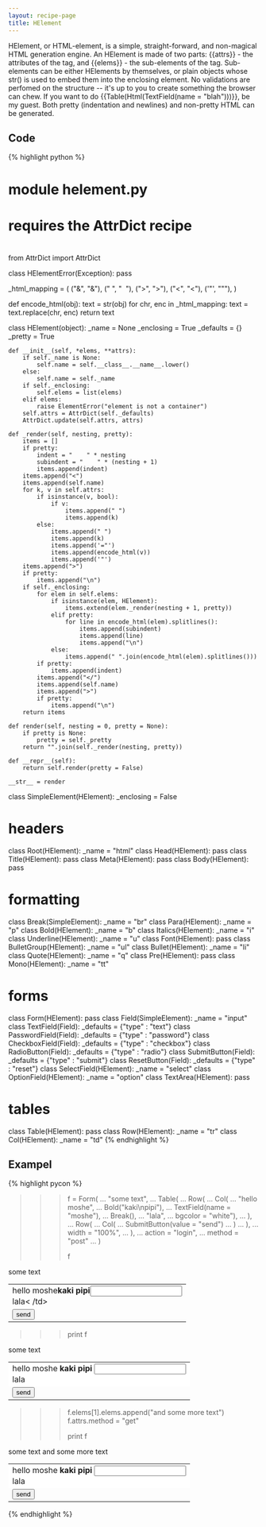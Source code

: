 ```yaml
---
layout: recipe-page
title: HElement
---
```


HElement, or HTML-element, is a simple, straight-forward, and non-magical HTML generation engine. An HElement is made of two parts: {{attrs}} - the attributes of the tag, and {{elems}} - the sub-elements of the tag. Sub-elements can be either HElements by themselves, or plain objects whose str() is used to embed them into the enclosing element.
No validations are perfomed on the structure -- it's up to you to create something the browser can chew. If you want to do {{Table(Html(TextField(name = "blah")))}}, be my guest.
Both pretty (indentation and newlines) and non-pretty HTML can be generated. 

## Code ##

{% highlight python %}
#
# module helement.py
# requires the AttrDict recipe
#
from AttrDict import AttrDict


class HElementError(Exception):
    pass

_html_mapping = (
    ("&", "&amp;"),
    ("  ", "&nbsp;&nbsp;"),
    (">", "&gt;"),
    ("<", "&lt;"),
    ('"', "&quot;"),
)

def encode_html(obj):
    text = str(obj)
    for chr, enc in _html_mapping:
        text = text.replace(chr, enc)
    return text

class HElement(object):
    _name = None
    _enclosing = True
    _defaults = {}
    _pretty = True
    
    def __init__(self, *elems, **attrs):
        if self._name is None:
            self.name = self.__class__.__name__.lower()
        else:
            self.name = self._name
        if self._enclosing:
            self.elems = list(elems)
        elif elems:
            raise ElementError("element is not a container")
        self.attrs = AttrDict(self._defaults)
        AttrDict.update(self.attrs, attrs)
    
    def _render(self, nesting, pretty):
        items = []
        if pretty:
            indent = "    " * nesting
            subindent = "    " * (nesting + 1)
            items.append(indent)
        items.append("<")
        items.append(self.name)
        for k, v in self.attrs:
            if isinstance(v, bool):
                if v:
                    items.append(" ")
                    items.append(k)
            else:
                items.append(" ")
                items.append(k)
                items.append('="')
                items.append(encode_html(v))
                items.append('"')
        items.append(">")
        if pretty: 
            items.append("\n")
        if self._enclosing:
            for elem in self.elems:
                if isinstance(elem, HElement):
                    items.extend(elem._render(nesting + 1, pretty))
                elif pretty:
                    for line in encode_html(elem).splitlines():
                        items.append(subindent)
                        items.append(line)
                        items.append("\n")
                else:
                    items.append(" ".join(encode_html(elem).splitlines()))
            if pretty:
                items.append(indent)
            items.append("</")
            items.append(self.name)
            items.append(">")
            if pretty:
                items.append("\n")
        return items
    
    def render(self, nesting = 0, pretty = None):
        if pretty is None:
            pretty = self._pretty
        return "".join(self._render(nesting, pretty))
    
    def __repr__(self):
        return self.render(pretty = False)
    
    __str__ = render


class SimpleElement(HElement): 
    _enclosing = False

# headers
class Root(HElement): _name = "html"
class Head(HElement): pass
class Title(HElement): pass
class Meta(HElement): pass
class Body(HElement): pass

# formatting
class Break(SimpleElement): _name = "br"
class Para(HElement): _name = "p"
class Bold(HElement): _name = "b"
class Italics(HElement): _name = "i"
class Underline(HElement): _name = "u"
class Font(HElement): pass
class BulletGroup(HElement): _name = "ul"
class Bullet(HElement): _name = "li"
class Quote(HElement): _name = "q"
class Pre(HElement): pass
class Mono(HElement): _name = "tt"

# forms
class Form(HElement): pass
class Field(SimpleElement): _name = "input"
class TextField(Field): _defaults = {"type" : "text"}
class PasswordField(Field): _defaults = {"type" : "password"}
class CheckboxField(Field): _defaults = {"type" : "checkbox"}
class RadioButton(Field): _defaults = {"type" : "radio"}
class SubmitButton(Field): _defaults = {"type" : "submit"}
class ResetButton(Field): _defaults = {"type" : "reset"}
class SelectField(HElement): _name = "select"
class OptionField(HElement): _name = "option"
class TextArea(HElement): pass

# tables
class Table(HElement): pass
class Row(HElement): _name = "tr"
class Col(HElement): _name = "td"
{% endhighlight %}

## Exampel ##

{% highlight pycon %}
>>> f = Form(
...     "some text",
...     Table(
...         Row(
...             Col(
...                 "hello moshe",
...                 Bold("kaki\npipi"),
...                 TextField(name = "moshe"),
...                 Break(),
...                 "lala",
...                 bgcolor = "white"),
...         ),
...         Row(
...             Col(
...                 SubmitButton(value = "send")
...             )
...         ),
...         width = "100%",
...     ),
...     action = "login",
...     method = "post"
... )
>>>
>>> f
<form action="login" method="post">some text<table width="100%"><tr><td bgcolo
r="white">hello moshe<b>kaki pipi</b><input type="text" name="moshe"><br>lala<
/td></tr><tr><td><input type="submit" value="send"></td></tr></table></form>

>>> print f
<form action="login" method="post">
    some text
    <table width="100%">
        <tr>
            <td bgcolor="white">
                hello moshe
                <b>
                    kaki
                    pipi
                </b>
                <input type="text" name="moshe">
                <br>
                lala
            </td>
        </tr>
        <tr>
            <td>
                <input type="submit" value="send">
            </td>
        </tr>
    </table>
</form>

>>> f.elems[1].elems.append("and some more text")
>>> f.attrs.method = "get"
>>>
>>> print f
<form action="login" method="get">
    some text
    <table width="100%">
        <tr>
            <td bgcolor="white">
                hello moshe
                <b>
                    kaki
                    pipi
                </b>
                <input type="text" name="moshe">
                <br>
                lala
            </td>
        </tr>
        <tr>
            <td>
                <input type="submit" value="send">
            </td>
        </tr>
        and some more text
    </table>
</form>
{% endhighlight %}
